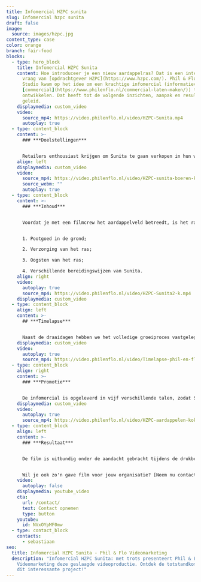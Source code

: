 ```yaml
---
title: Infomercial HZPC sunita
slug: Infomercial hzpc sunita
draft: false
image:
  source: images/hzpc.jpg
content_type: case
color: orange
branch: fair-food
blocks:
  - type: hero_block
    title: Infomercial HZPC Sunita
    content: Hoe introduceer je een nieuw aardappelras? Dat is een interessante
      vraag van [opdrachtgever HZPC](https://www.hzpc.com/). Phil & Flo Creative
      Studio kwam op het idee om een krachtige infomercial (informatieve
      [commercial](https://www.philenflo.nl/commercial-laten-maken/)) te
      ontwikkelen. Dat heeft tot de volgende inzichten, aanpak en resultaten
      geleid.
    displaymedia: custom_video
    video:
      source_mp4: https://video.philenflo.nl/video/HZPC-Sunita.mp4
      autoplay: true
  - type: content_block
    content: >-
      ### ***Doelstellingen***


      Retailers enthousiast krijgen om Sunita te gaan verkopen in hun winkels. Daarnaast is de film bedoeld om boeren te informeren over het aardappelras wat ze onder de grond krijgen of hebben.
    align: left
    displaymedia: custom_video
    video:
      source_mp4: https://video.philenflo.nl/video/HZPC-sunita-boeren-k.mp4
      source_webm: ""
      autoplay: true
  - type: content_block
    content: >-
      ### ***Inhoud***


      Voordat je met een filmcrew het aardappelveld betreedt, is het raadzaam om zorgvuldig na te denken over het verhaal dat je wilt vertellen. Het volledige ontwikkelingsproces van de Sunita aardappel moest visueel worden gemaakt. In totaal zijn er daarom vier dagen gefilmd:


      1. Pootgoed in de grond;

      2. Verzorging van het ras;

      3. Oogsten van het ras;

      4. Verschillende bereidingswijzen van Sunita.
    align: right
    video:
      autoplay: true
      source_mp4: https://video.philenflo.nl/video/HZPC-Sunita2-k.mp4
    displaymedia: custom_video
  - type: content_block
    align: left
    content: >-
      ## ***Timelapse***


      Naast de draaidagen hebben we het volledige groeiproces vastgelegd met een speciale camera die drie maanden non-stop heeft gedraaid in weer en wind. Dit heeft prachtige beelden opgeleverd waarvan een timelapse is gemaakt. Alle beelden samen zijn gemonteerd onder een voice-over verhaal, ingesproken door een professionele voice-over actrice. Bij deze videoproductie is gekozen voor een vriendelijke, jonge en frisse vrouwenstem, om goed aan te sluiten bij de vrouwelijke identiteit van dit aardappelras. In 1,5 minuut neemt de film je mee in de wereld van Sunita.
    displaymedia: custom_video
    video:
      autoplay: true
      source_mp4: https://video.philenflo.nl/video/Timelapse-phil-en-flo-k.mp4
  - type: content_block
    align: right
    content: >-
      ### ***Promotie***


      De infomercial is opgeleverd in vijf verschillende talen, zodat Sunita internationaal gepresenteerd kan worden. Dit gebeurt via online kanalen als [YouTube](/youtube-marketing/), [](https://www.freshtv.nl/facebook-video-marketing/)Instagram en de website. Ook nemen de salesmanagers de video mee ter ondersteuning tijdens hun gesprekken met retailers.
    displaymedia: custom_video
    video:
      autoplay: true
      source_mp4: https://video.philenflo.nl/video/HZPC-aardappelen-kokenk.mp4
  - type: content_block
    align: left
    content: >-
      ### ***Resultaat***


      De film is uitbundig onder de aandacht gebracht tijdens de drukbezochte Potato Days van HZPC. Van zowel de opdrachtgever als hun bezoekers hebben wij positieve feedback mogen ontvangen. Verder wordt de video komend jaar actief ingezet om eerder beschreven doelstellingen te halen.


      Wil je ook zo'n gave film voor jouw organisatie? [Neem nu contact met ons op](https://www.philenflo.nl/contact/).
    video:
      autoplay: false
    displaymedia: youtube_video
    cta:
      url: /contact/
      text: Contact opnemen
      type: button
    youtube:
      id: NVxOYpMF0mw
  - type: contact_block
    contacts:
      - sebastiaan
seo:
  title: Infomercial HZPC Sunita - Phil & Flo Videomarketing
  description: "Infomercial HZPC Sunita: met trots presenteert Phil & Flo
    Videomarketing deze geslaagde videoproductie. Ontdek de totstandkoming van
    dit interessante project!"
---
```

